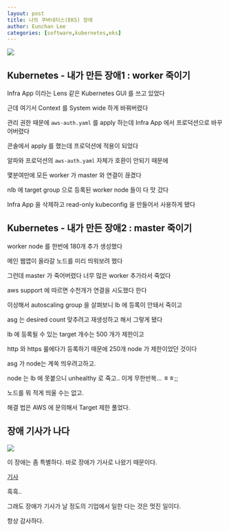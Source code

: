 ```yaml
---
layout: post
title: 나의 쿠버네티스(EKS) 장애
author: Eunchan Lee
categories: [software,kubernetes,eks]
---
```


![](https://i.imgur.com/0q3pzBi.png)

## Kubernetes - 내가 만든 장애1 : worker 죽이기

Infra App 이라는 Lens 같은 Kubernetes GUI 를 쓰고 있었다

근데 여기서 Context 를 System wide 하게 바꿔버렸다

관리 권한 때문에 `aws-auth.yaml` 를 apply 하는데 Infra App 에서 프로덕션으로 바꾸어버렸다

콘솔에서 apply 를 했는데 프로덕션에 적용이 되었다

알파와 프로덕션의 `aws-auth.yaml` 자체가 호환이 안되기 때문에

몇분여만에 모든 worker 가 master 와 연결이 끊겼다

nlb 에 target group 으로 등록된 worker node 들이 다 맛 갔다

Infra App 을 삭제하고 read-only kubeconfig 을 만들어서 사용하게 됐다


## Kubernetes - 내가 만든 장애2 : master 죽이기

worker node 를 한번에 180개 추가 생성했다

메인 웹앱이 올라갈 노드를 미리 띄워보려 했다

그런데 master 가 죽어버렸다 너무 많은 worker 추가라서 죽었다

aws support 에 따르면 수천개가 연결을 시도했다 한다

이상해서 autoscaling group 을 살펴보니 lb 에 등록이 안돼서 죽이고

asg 는 desired count 맞추려고 재생성하고 해서 그렇게 됐다

lb 에 등록될 수 있는 target 개수는 500 개가 제한이고

http 와 https 룰에다가 등록하기 때문에 250개 node 가 제한이었던 것이다


asg 가 node는 계쏙 띄우려고하고.

node 는 lb 에 못붙으니 unhealthy 로 죽고.. 이게 무한반복... ㅎㅎ;;

노드를 뭐 적게 띄울 수는 없고. 

해결 법은 AWS 에 문의해서 Target 제한 풀었다.


## 장애 기사가 나다

![](https://i.imgur.com/HodQNWG.png)

이 장애는 좀 특별하다. 바로 장애가 기사로 나왔기 때문이다. 

[기사](https://www.asiatoday.co.kr/view.php?key=20200622001719216)

흑흑.. 

그래도 장애가 기사가 날 정도의 기업에서 일한 다는 것은 멋진 일이다.

항상 감사하다.


